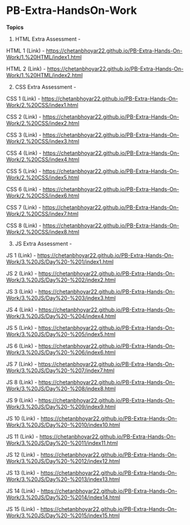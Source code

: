 # PB-Extra-HandsOn-Work

**Topics**

1. HTML Extra Assessment -

HTML 1 (Link) - https://chetanbhoyar22.github.io/PB-Extra-Hands-On-Work/1.%20HTML/index1.html

HTML 2 (Link) - https://chetanbhoyar22.github.io/PB-Extra-Hands-On-Work/1.%20HTML/index2.html

2. CSS Extra Assessment -

CSS 1 (Link) -  https://chetanbhoyar22.github.io/PB-Extra-Hands-On-Work/2.%20CSS/index1.html

CSS 2 (Link) -  https://chetanbhoyar22.github.io/PB-Extra-Hands-On-Work/2.%20CSS/index2.html

CSS 3 (Link) -  https://chetanbhoyar22.github.io/PB-Extra-Hands-On-Work/2.%20CSS/index3.html

CSS 4 (Link) -  https://chetanbhoyar22.github.io/PB-Extra-Hands-On-Work/2.%20CSS/index4.html

CSS 5 (Link) -  https://chetanbhoyar22.github.io/PB-Extra-Hands-On-Work/2.%20CSS/index5.html

CSS 6 (Link) -  https://chetanbhoyar22.github.io/PB-Extra-Hands-On-Work/2.%20CSS/index6.html

CSS 7 (Link) -  https://chetanbhoyar22.github.io/PB-Extra-Hands-On-Work/2.%20CSS/index7.html

CSS 8 (Link) -  https://chetanbhoyar22.github.io/PB-Extra-Hands-On-Work/2.%20CSS/index8.html

3. JS Extra Assessment -

JS 1 (Link) -  https://chetanbhoyar22.github.io/PB-Extra-Hands-On-Work/3.%20JS/Day%20-%201/index1.html

JS 2 (Link) -  https://chetanbhoyar22.github.io/PB-Extra-Hands-On-Work/3.%20JS/Day%20-%202/index2.html

JS 3 (Link) -  https://chetanbhoyar22.github.io/PB-Extra-Hands-On-Work/3.%20JS/Day%20-%203/index3.html

JS 4 (Link) -  https://chetanbhoyar22.github.io/PB-Extra-Hands-On-Work/3.%20JS/Day%20-%204/index4.html

JS 5 (Link) -  https://chetanbhoyar22.github.io/PB-Extra-Hands-On-Work/3.%20JS/Day%20-%205/index5.html

JS 6 (Link) -  https://chetanbhoyar22.github.io/PB-Extra-Hands-On-Work/3.%20JS/Day%20-%206/index6.html

JS 7 (Link) -  https://chetanbhoyar22.github.io/PB-Extra-Hands-On-Work/3.%20JS/Day%20-%207/index7.html

JS 8 (Link) -  https://chetanbhoyar22.github.io/PB-Extra-Hands-On-Work/3.%20JS/Day%20-%208/index8.html

JS 9 (Link) -  https://chetanbhoyar22.github.io/PB-Extra-Hands-On-Work/3.%20JS/Day%20-%209/index9.html

JS 10 (Link) - https://chetanbhoyar22.github.io/PB-Extra-Hands-On-Work/3.%20JS/Day%20-%2010/index10.html

JS 11 (Link) - https://chetanbhoyar22.github.io/PB-Extra-Hands-On-Work/3.%20JS/Day%20-%2011/index11.html

JS 12 (Link) - https://chetanbhoyar22.github.io/PB-Extra-Hands-On-Work/3.%20JS/Day%20-%2012/index12.html

JS 13 (Link) - https://chetanbhoyar22.github.io/PB-Extra-Hands-On-Work/3.%20JS/Day%20-%2013/index13.html

JS 14 (Link) - https://chetanbhoyar22.github.io/PB-Extra-Hands-On-Work/3.%20JS/Day%20-%2014/index14.html

JS 15 (Link) - https://chetanbhoyar22.github.io/PB-Extra-Hands-On-Work/3.%20JS/Day%20-%2015/index15.html